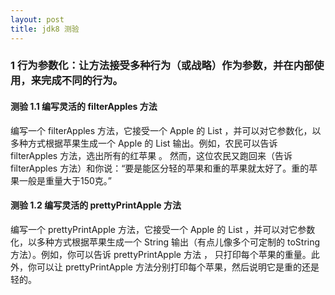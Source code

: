 ```yaml
---
layout: post
title: jdk8 测验
---
```


### 1 行为参数化：让方法接受多种行为（或战略）作为参数，并在内部使用，来完成不同的行为。

#### 测验 1.1 编写灵活的 filterApples 方法
编写一个 filterApples 方法，它接受一个 Apple 的 List ，并可以对它参数化，以
多种方式根据苹果生成一个 Apple 的 List 输出。例如，农民可以告诉 filterApples 方法，选出所有的红苹果 。 然而，这位农民又跑回来（告诉 filterApples 方法）和你说：“要是能区分轻的苹果和重的苹果就太好了。重的苹果一般是重量大于150克。”

#### 测验 1.2 编写灵活的 prettyPrintApple 方法
编写一个 prettyPrintApple 方法，它接受一个 Apple 的 List ，并可以对它参数化，以多种方式根据苹果生成一个 String 输出（有点儿像多个可定制的 toString 方法）。例如，你可以告诉 prettyPrintApple 方法 ， 只打印每个苹果的重量。此外，你可以让 prettyPrintApple 方法分别打印每个苹果，然后说明它是重的还是轻的。